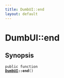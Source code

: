 ```yaml
---
title: DumbUI::end
layout: default
---
```


# DumbUI::end

## Synopsis

<code>public function <b><a href="DumbUI">DumbUI</a>::end</b>()</code>

